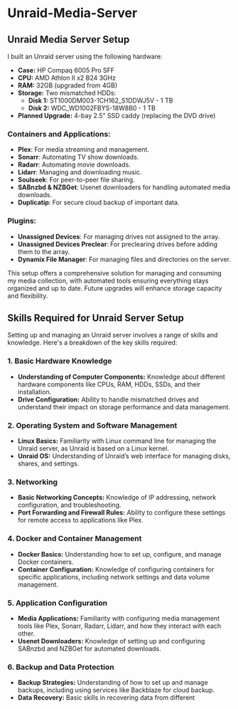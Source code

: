 # Unraid-Media-Server


<h2>Unraid Media Server Setup</h2>

<p>I built an Unraid server using the following hardware:</p>
<ul>
  <li><strong>Case:</strong> HP Compaq 6005 Pro SFF</li>
  <li><strong>CPU:</strong> AMD Athlon II x2 B24 3GHz</li>
  <li><strong>RAM:</strong> 32GB (upgraded from 4GB)</li>
  <li><strong>Storage:</strong> Two mismatched HDDs:
    <ul>
      <li><strong>Disk 1:</strong> ST1000DM003-1CH162_S1DDWJ5V - 1 TB</li>
      <li><strong>Disk 2:</strong> WDC_WD1002FBYS-18W8B0 - 1 TB</li>
    </ul>
  </li>
  <li><strong>Planned Upgrade:</strong> 4-bay 2.5" SSD caddy (replacing the DVD drive)</li>
</ul>

<h3>Containers and Applications:</h3>
<ul>
  <li><strong>Plex</strong>: For media streaming and management.</li>
  <li><strong>Sonarr</strong>: Automating TV show downloads.</li>
  <li><strong>Radarr</strong>: Automating movie downloads.</li>
  <li><strong>Lidarr</strong>: Managing and downloading music.</li>
  <li><strong>Soulseek</strong>: For peer-to-peer file sharing.</li>
  <li><strong>SABnzbd & NZBGet</strong>: Usenet downloaders for handling automated media downloads.</li>
  <li><strong>Duplicatip</strong>: For secure cloud backup of important data.</li>
</ul>

<h3>Plugins:</h3>
<ul>
  <li><strong>Unassigned Devices</strong>: For managing drives not assigned to the array.</li>
  <li><strong>Unassigned Devices Preclear</strong>: For preclearing drives before adding them to the array.</li>
  <li><strong>Dynamix File Manager</strong>: For managing files and directories on the server.</li>
</ul>

<p>This setup offers a comprehensive solution for managing and consuming my media collection, with automated tools ensuring everything stays organized and up to date. Future upgrades will enhance storage capacity and flexibility.</p>

<h2>Skills Required for Unraid Server Setup</h2>

<p>Setting up and managing an Unraid server involves a range of skills and knowledge. Here's a breakdown of the key skills required:</p>

<h3>1. Basic Hardware Knowledge</h3>
<ul>
  <li><strong>Understanding of Computer Components:</strong> Knowledge about different hardware components like CPUs, RAM, HDDs, SSDs, and their installation.</li>
  <li><strong>Drive Configuration:</strong> Ability to handle mismatched drives and understand their impact on storage performance and data management.</li>
</ul>

<h3>2. Operating System and Software Management</h3>
<ul>
  <li><strong>Linux Basics:</strong> Familiarity with Linux command line for managing the Unraid server, as Unraid is based on a Linux kernel.</li>
  <li><strong>Unraid OS:</strong> Understanding of Unraid’s web interface for managing disks, shares, and settings.</li>
</ul>

<h3>3. Networking</h3>
<ul>
  <li><strong>Basic Networking Concepts:</strong> Knowledge of IP addressing, network configuration, and troubleshooting.</li>
  <li><strong>Port Forwarding and Firewall Rules:</strong> Ability to configure these settings for remote access to applications like Plex.</li>
</ul>

<h3>4. Docker and Container Management</h3>
<ul>
  <li><strong>Docker Basics:</strong> Understanding how to set up, configure, and manage Docker containers.</li>
  <li><strong>Container Configuration:</strong> Knowledge of configuring containers for specific applications, including network settings and data volume management.</li>
</ul>

<h3>5. Application Configuration</h3>
<ul>
  <li><strong>Media Applications:</strong> Familiarity with configuring media management tools like Plex, Sonarr, Radarr, Lidarr, and how they interact with each other.</li>
  <li><strong>Usenet Downloaders:</strong> Knowledge of setting up and configuring SABnzbd and NZBGet for automated downloads.</li>
</ul>

<h3>6. Backup and Data Protection</h3>
<ul>
  <li><strong>Backup Strategies:</strong> Understanding of how to set up and manage backups, including using services like Backblaze for cloud backup.</li>
  <li><strong>Data Recovery:</strong> Basic skills in recovering data from different 
